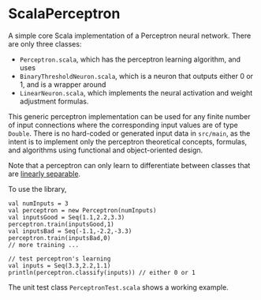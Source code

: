# ScalaPerceptron
A simple core Scala implementation of a Perceptron neural network. There are only three classes:

- `Perceptron.scala`, which has the perceptron learning algorithm, and uses
- `BinaryThresholdNeuron.scala`, which is a neuron that outputs either 0 or 1, and is a wrapper around
- `LinearNeuron.scala`, which implements the neural activation and weight adjustment formulas.

This generic perceptron implementation can be used for any finite number of input connections where the corresponding input values are of type `Double`. There is no hard-coded or generated input data in `src/main`, as the intent is to implement only the perceptron theoretical concepts, formulas, and algorithms using functional and object-oriented design. 

Note that a perceptron can only learn to differentiate between classes that are [linearly separable](http://www.ece.utep.edu/research/webfuzzy/docs/kk-thesis/kk-thesis-html/node19.html).  

To use the library,

    val numInputs = 3
    val perceptron = new Perceptron(numInputs)
    val inputsGood = Seq(1.1,2.2,3.3)
    perceptron.train(inputsGood,1)
    val inputsBad = Seq(-1.1,-2.2,-3.3)
    perceptron.train(inputsBad,0)
    // more training ...

    // test perceptron's learning
    val inputs = Seq(3.3,2.2,1.1)
    println(perceptron.classify(inputs)) // either 0 or 1

The unit test class `PerceptronTest.scala` shows a working example.

